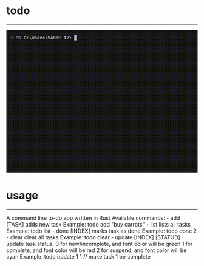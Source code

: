 # todo
---

![image](https://raw.githubusercontent.com/BabaiLi/todo/main/media/todo.gif)

# usage
---

A command line to-do app written in Rust
Available commands:
    - add [TASK]
        adds new task
        Example: todo add "buy carrots"
    - list
        lists all tasks
        Example: todo list
    - done [INDEX]
        marks task as done
        Example: todo done 2
    - clear
        clear all tasks
        Example: todo clear
    - update [INDEX] [STATUD]
        update task status, 
            0 for new/incomplete, and font color will be green
            1 for complete, and font color will be red
            2 for suspend, and font color will be cyan
        Example: todo update 1 1
                 // make task 1 be complete
